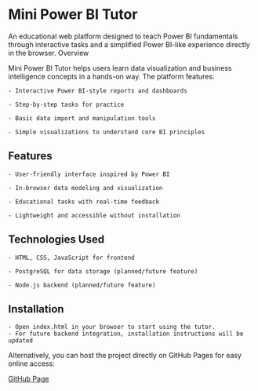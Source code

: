 # Mini Power BI Tutor

An educational web platform designed to teach Power BI fundamentals through interactive tasks and a simplified Power BI-like experience directly in the browser.
Overview

Mini Power BI Tutor helps users learn data visualization and business intelligence concepts in a hands-on way. The platform features:

    - Interactive Power BI-style reports and dashboards

    - Step-by-step tasks for practice

    - Basic data import and manipulation tools

    - Simple visualizations to understand core BI principles

<h2>Features</h2>

    - User-friendly interface inspired by Power BI

    - In-browser data modeling and visualization

    - Educational tasks with real-time feedback

    - Lightweight and accessible without installation

<h2>Technologies Used</h2>

    - HTML, CSS, JavaScript for frontend

    - PostgreSQL for data storage (planned/future feature)

    - Node.js backend (planned/future feature)

<h2>Installation</h2>
  
    - Open index.html in your browser to start using the tutor.
    - For future backend integration, installation instructions will be updated
    
<p>Alternatively, you can host the project directly on GitHub Pages for easy online access:</p><a href="https://ira4a.github.io/MiniBI-Tutor">GitHub Page</a>
